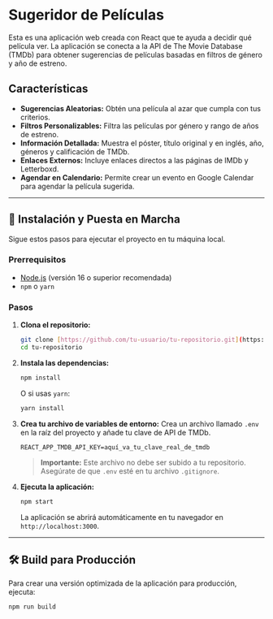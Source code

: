 # Sugeridor de Películas

Esta es una aplicación web creada con React que te ayuda a decidir qué película ver. La aplicación se conecta a la API de The Movie Database (TMDb) para obtener sugerencias de películas basadas en filtros de género y año de estreno.

## Características

* **Sugerencias Aleatorias:** Obtén una película al azar que cumpla con tus criterios.
* **Filtros Personalizables:** Filtra las películas por género y rango de años de estreno.
* **Información Detallada:** Muestra el póster, título original y en inglés, año, géneros y calificación de TMDb.
* **Enlaces Externos:** Incluye enlaces directos a las páginas de IMDb y Letterboxd.
* **Agendar en Calendario:** Permite crear un evento en Google Calendar para agendar la película sugerida.

---

## 🚀 Instalación y Puesta en Marcha

Sigue estos pasos para ejecutar el proyecto en tu máquina local.

### Prerrequisitos

* [Node.js](https://nodejs.org/) (versión 16 o superior recomendada)
* `npm` o `yarn`

### Pasos

1.  **Clona el repositorio:**
    ```bash
    git clone [https://github.com/tu-usuario/tu-repositorio.git](https://github.com/tu-usuario/tu-repositorio.git)
    cd tu-repositorio
    ```

2.  **Instala las dependencias:**
    ```bash
    npm install
    ```
    O si usas `yarn`:
    ```bash
    yarn install
    ```

3.  **Crea tu archivo de variables de entorno:**
    Crea un archivo llamado `.env` en la raíz del proyecto y añade tu clave de API de TMDb.
    ```
    REACT_APP_TMDB_API_KEY=aquí_va_tu_clave_real_de_tmdb
    ```
    > **Importante:** Este archivo no debe ser subido a tu repositorio. Asegúrate de que `.env` esté en tu archivo `.gitignore`.

4.  **Ejecuta la aplicación:**
    ```bash
    npm start
    ```
    La aplicación se abrirá automáticamente en tu navegador en `http://localhost:3000`.

---

## 🛠️ Build para Producción

Para crear una versión optimizada de la aplicación para producción, ejecuta:
```bash
npm run build